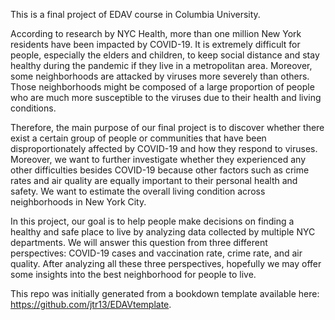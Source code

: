 This is a final project of EDAV course in Columbia University.

According to research by NYC Health, more than one million New York residents have been impacted by COVID-19. It is extremely difficult for people, especially the elders and children, to keep social distance and stay healthy during the pandemic if they live in a metropolitan area. Moreover, some neighborhoods are attacked by viruses more severely than others. Those neighborhoods might be composed of a large proportion of people who are much more susceptible to the viruses due to their health and living conditions.

Therefore, the main purpose of our final project is to discover whether there exist a certain group of people or communities that have been disproportionately affected by COVID-19 and how they respond to viruses. Moreover, we want to further investigate whether they experienced any other difficulties besides COVID-19 because other factors such as crime rates and air quality are equally important to their personal health and safety. We want to estimate the overall living condition across neighborhoods in New York City.

In this project, our goal is to help people make decisions on finding a healthy and safe place to live by analyzing data collected by multiple NYC departments. We will answer this question from three different perspectives: COVID-19 cases and vaccination rate, crime rate, and air quality. After analyzing all these three perspectives, hopefully we may offer some insights into the best neighborhood for people to live.


This repo was initially generated from a bookdown template available here: https://github.com/jtr13/EDAVtemplate.
